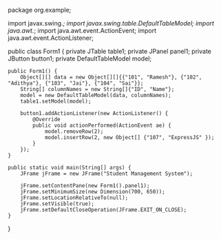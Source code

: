 package org.example;

import javax.swing.*;
import javax.swing.table.DefaultTableModel;
import java.awt.*;
import java.awt.event.ActionEvent;
import java.awt.event.ActionListener;

public class Form1 {
private JTable table1;
private JPanel panel1;
private JButton button1;
private DefaultTableModel model;

    public Form1() {
        Object[][] data = new Object[][]{{"101", "Ramesh"}, {"102", "Adithya"}, {"103", "Jai"}, {"104", "Sai"}};
        String[] columnNames = new String[]{"ID", "Name"};
        model = new DefaultTableModel(data, columnNames);
        table1.setModel(model);

        button1.addActionListener(new ActionListener() {
            @Override
            public void actionPerformed(ActionEvent ae) {
                model.removeRow(2);
                model.insertRow(2, new Object[] {"107", "ExpressJS" });
            }
        });
    }

    public static void main(String[] args) {
        JFrame jFrame = new JFrame("Student Management System");

        jFrame.setContentPane(new Form1().panel1);
        jFrame.setMinimumSize(new Dimension(700, 650));
        jFrame.setLocationRelativeTo(null);
        jFrame.setVisible(true);
        jFrame.setDefaultCloseOperation(JFrame.EXIT_ON_CLOSE);
    }

}
